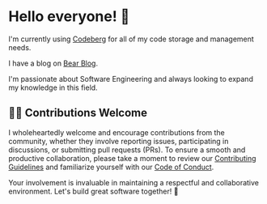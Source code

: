 # Hello everyone! 👋

I'm currently using [Codeberg](https://codeberg.org/anhkhoakz/) for all of my code storage and management needs.

I have a blog on [Bear Blog](https://anhkhoakz.bearblog.dev/).

I'm passionate about Software Engineering and always looking to expand my knowledge in this field.

## 👩‍💻 Contributions Welcome
I wholeheartedly welcome and encourage contributions from the community, whether they involve reporting issues, participating in discussions, or submitting pull requests (PRs). To ensure a smooth and productive collaboration, please take a moment to review our [Contributing Guidelines](https://github.com/containers/common/blob/main/CONTRIBUTING.md) and familiarize yourself with our [Code of Conduct](https://github.com/containers/common/blob/main/CODE-OF-CONDUCT.md).

Your involvement is invaluable in maintaining a respectful and collaborative environment. Let's build great software together! 🚀



<!--
**anhkhoakz/anhkhoakz** is a ✨ _special_ ✨ repository because its `README.md` (this file) appears on your GitHub profile.

Here are some ideas to get you started:

- 🔭 I’m currently working on ...
- 🌱 I’m currently learning ...
- 👯 I’m looking to collaborate on ...
- 🤔 I’m looking for help with ...
- 💬 Ask me about ...
- 📫 How to reach me: ...
- 😄 Pronouns: ...
- ⚡ Fun fact: ...
-->
